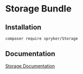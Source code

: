 # Storage Bundle

## Installation

```
composer require spryker/Storage
```

## Documentation

[Storage Documentation](https://spryker.github.io/storage/index.html)




